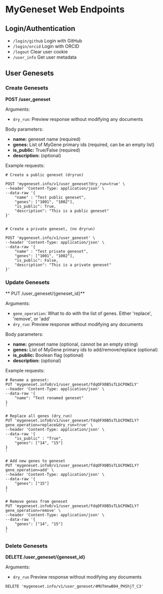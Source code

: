 # MyGeneset Web Endpoints

## Login/Authentication

- `/login/github` Login with GitHub
- `/login/orcid` Login with ORCID
- `/logout` Clear user cookie
- `/user_info` Get user metadata

## User Genesets

### Create Genesets

**POST /user_geneset**

Arguments: 

- `dry_run`: Preview response without modifying any documents 

Body parameters:

- **name:** geneset name (required)
- **genes:** List of MyGene primary ids (required, can be an empty list)
- **is_public:** True/False (required)
- **description:** (optional)

Example requests:

```
# Create a public geneset (dryrun)

POST 'mygeneset.info/v1/user_geneset?dry_run=true' \
--header 'Content-Type: application/json' \
--data-raw '{
    "name" : "Test public geneset",
    "genes": ["1001", "1002"],
    "is_public": True,
    "description": "This is a public geneset"
}'


# Create a private geneset, (no dryrun) 

POST 'mygeneset.info/v1/user_geneset' \
--header 'Content-Type: application/json' \
--data-raw '{
    "name" : "Test private geneset",
    "genes": ["1001", "1002"],
    "is_public": False,
    "description": "This is a private geneset"
}'
```

### Update Genesets

** PUT /user_geneset/{geneset_id}**

Arguments: 

- `gene_operation`: What to do with the list of genes. Either 'replace', 'remove', or 'add'
- `dry_run`: Preview response without modifying any documents 

Body parameters:

- **name:** geneset name (optional, cannot be an empty string)
- **genes:** List of MyGene primary ids to add/remove/replace (optional)
- **is_public:** Boolean flag (optional)
- **description:** (optional)

Example requests:

```
# Rename a geneset:
PUT 'mygeneset.info0/v1/user_geneset/fdqOFX0B5sTLbCPOWILY'
--header 'Content-Type: application/json' \
--data-raw '{
    "name": "Test renamed geneset"
}
'

# Replace all genes (dry_run)
PUT 'mygeneset.info0/v1/user_geneset/fdqOFX0B5sTLbCPOWILY?gene_operation=replace&dry_run=true' \
--header 'Content-Type: application/json' \
--data-raw '{
    "is_public" : "True",
    "genes": ["14", "15"]
}
'

# Add new genes to geneset
PUT 'mygeneset.info0/v1/user_geneset/fdqOFX0B5sTLbCPOWILY?gene_operation=add' \
--header 'Content-Type: application/json' \
--data-raw '{
    "genes": ["15"]
}
'

# Remove genes from geneset
PUT 'mygeneset.info0/v1/user_geneset/fdqOFX0B5sTLbCPOWILY?gene_operation=remove' \
--header 'Content-Type: application/json' \
--data-raw '{
    "genes": ["14", "15"]
}
'
```

### Delete Genesets

**DELETE /user_geneset/{geneset_id}**

Arguments: 

- `dry_run` Preview response without modifying any documents 

```
DELETE 'mygeneset.info/v1/user_geneset/4MUTmnwB04_PHShjT_C3'
```
